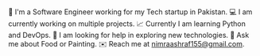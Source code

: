 
🏦 I'm a Software Engineer working for my Tech startup in Pakistan.
💻 I am currently working on multiple projects.
📈 Currently I am learning Python and DevOps.
🤝 I am looking for help in exploring new technologies.
💬 Ask me about Food or Painting.
✉️ Reach me at nimraashraf155@gmail.com.

